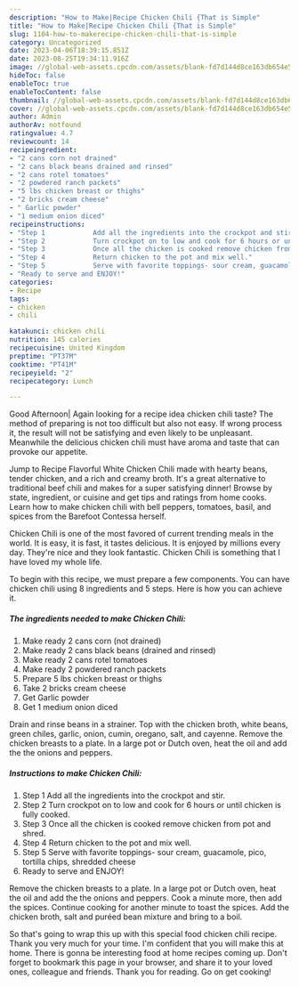 ```yaml
---
description: "How to Make|Recipe Chicken Chili {That is Simple"
title: "How to Make|Recipe Chicken Chili {That is Simple"
slug: 1104-how-to-makerecipe-chicken-chili-that-is-simple
category: Uncategorized
date: 2023-04-06T18:39:15.851Z
date: 2023-08-25T19:34:11.916Z
image: //global-web-assets.cpcdn.com/assets/blank-fd7d144d8ce163db654e5a02c40b08a2775adb7897d16e4062681dc7e1b2800f.png
hideToc: false
enableToc: true
enableTocContent: false
thumbnail: //global-web-assets.cpcdn.com/assets/blank-fd7d144d8ce163db654e5a02c40b08a2775adb7897d16e4062681dc7e1b2800f.png
cover: //global-web-assets.cpcdn.com/assets/blank-fd7d144d8ce163db654e5a02c40b08a2775adb7897d16e4062681dc7e1b2800f.png
author: Admin
authorAv: notfound
ratingvalue: 4.7
reviewcount: 14
recipeingredient:
- "2 cans corn not drained"
- "2 cans black beans drained and rinsed"
- "2 cans rotel tomatoes"
- "2 powdered ranch packets"
- "5 lbs chicken breast or thighs"
- "2 bricks cream cheese"
- " Garlic powder"
- "1 medium onion diced"
recipeinstructions:
- "Step 1            Add all the ingredients into the crockpot and stir."
- "Step 2            Turn crockpot on to low and cook for 6 hours or until chicken is fully cooked."
- "Step 3            Once all the chicken is cooked remove chicken from pot and shred."
- "Step 4            Return chicken to the pot and mix well."
- "Step 5            Serve with favorite toppings- sour cream, guacamole, pico, tortilla chips, shredded cheese"
- "Ready to serve and ENJOY!"
categories:
- Recipe
tags:
- chicken
- chili

katakunci: chicken chili 
nutrition: 145 calories
recipecuisine: United Kingdom
preptime: "PT37M"
cooktime: "PT41M"
recipeyield: "2"
recipecategory: Lunch

---
```



Good Afternoon| Again looking for a recipe idea chicken chili taste? The method of preparing is not too difficult but also not easy. If wrong process it, the result will not be satisfying and even likely to be unpleasant. Meanwhile the delicious chicken chili must have aroma and taste that can provoke our appetite.





Jump to Recipe Flavorful White Chicken Chili made with hearty beans, tender chicken, and a rich and creamy broth. It&#39;s a great alternative to traditional beef chili and makes for a super satisfying dinner! Browse by state, ingredient, or cuisine and get tips and ratings from home cooks. Learn how to make chicken chili with bell peppers, tomatoes, basil, and spices from the Barefoot Contessa herself.

Chicken Chili is one of the most favored of current trending meals in the world. It is easy, it is fast, it tastes delicious. It is enjoyed by millions every day. They're nice and they look fantastic. Chicken Chili is something that I have loved my whole life.


To begin with this recipe, we must prepare a few components. You can have chicken chili using 8 ingredients and 5 steps. Here is how you can achieve it.

<!--inarticleads1-->

##### The ingredients needed to make Chicken Chili:

1. Make ready 2 cans corn (not drained)
1. Make ready 2 cans black beans (drained and rinsed)
1. Make ready 2 cans rotel tomatoes
1. Make ready 2 powdered ranch packets
1. Prepare 5 lbs chicken breast or thighs
1. Take 2 bricks cream cheese
1. Get  Garlic powder
1. Get 1 medium onion diced


Drain and rinse beans in a strainer. Top with the chicken broth, white beans, green chiles, garlic, onion, cumin, oregano, salt, and cayenne. Remove the chicken breasts to a plate. In a large pot or Dutch oven, heat the oil and add the the onions and peppers. 

<!--inarticleads2-->

##### Instructions to make Chicken Chili:

1. Step 1            Add all the ingredients into the crockpot and stir.
1. Step 2            Turn crockpot on to low and cook for 6 hours or until chicken is fully cooked.
1. Step 3            Once all the chicken is cooked remove chicken from pot and shred.
1. Step 4            Return chicken to the pot and mix well.
1. Step 5            Serve with favorite toppings- sour cream, guacamole, pico, tortilla chips, shredded cheese
1. Ready to serve and ENJOY!

Remove the chicken breasts to a plate. In a large pot or Dutch oven, heat the oil and add the the onions and peppers. Cook a minute more, then add the spices. Continue cooking for another minute to toast the spices. Add the chicken broth, salt and puréed bean mixture and bring to a boil. 

So that's going to wrap this up with this special food chicken chili recipe. Thank you very much for your time. I'm confident that you will make this at home. There is gonna be interesting food at home recipes coming up. Don't forget to bookmark this page in your browser, and share it to your loved ones, colleague and friends. Thank you for reading. Go on get cooking!

